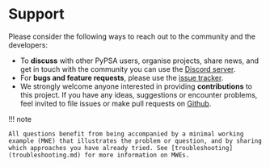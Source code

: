 <!--
SPDX-FileCopyrightText: PyPSA Contributors

SPDX-License-Identifier: CC-BY-4.0
-->

# Support

Please consider the following ways to reach out to the community and the developers:

* To **discuss** with other PyPSA users, organise projects, share news, and get in touch with the community you can use the [Discord server](https://discord.gg/AnuJBk23FU).
* For **bugs and feature requests**, please use the [issue tracker](https://github.com/PyPSA/PyPSA/issues).
* We strongly welcome anyone interested in providing **contributions** to this project. If you have any ideas, suggestions or encounter problems, feel invited to file issues or make pull requests on [Github](https://github.com/PyPSA/PyPSA).

!!! note

    All questions benefit from being accompanied by a minimal working example (MWE) that illustrates the problem or question, and by sharing which approaches you have already tried. See [troubleshooting](troubleshooting.md) for more information on MWEs.
